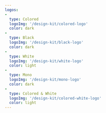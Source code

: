 ```yaml
---
logos:
-
  type: Colored
  logoImg: '/design-kit/colored-logo'
  color: dark
-
  type: Black
  logoImg: '/design-kit/black-logo'
  color: dark
-
  type: White
  logoImg: '/design-kit/white-logo'
  color: light
-
  type: Mono
  logoImg: '/design-kit/mono-logo'
  color: dark
-
  type: Colored & White
  logoImg: '/design-kit/colored-white-logo'
  color: light
---
```

